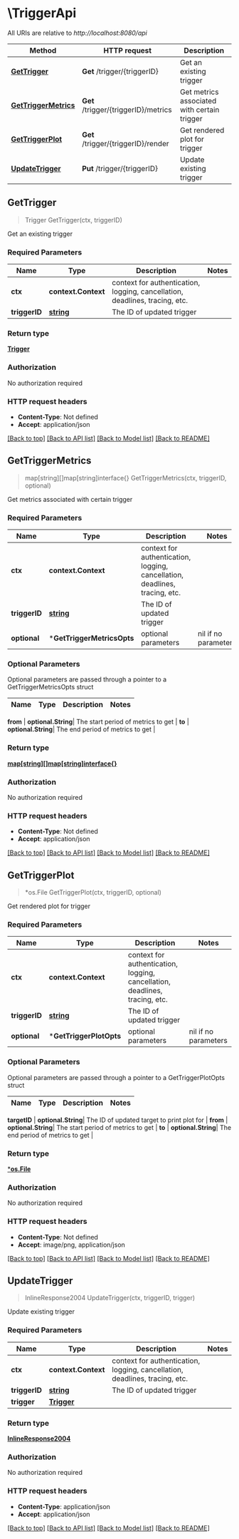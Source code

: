 # \TriggerApi

All URIs are relative to *http://localhost:8080/api*

Method | HTTP request | Description
------------- | ------------- | -------------
[**GetTrigger**](TriggerApi.md#GetTrigger) | **Get** /trigger/{triggerID} | Get an existing trigger
[**GetTriggerMetrics**](TriggerApi.md#GetTriggerMetrics) | **Get** /trigger/{triggerID}/metrics | Get metrics associated with certain trigger
[**GetTriggerPlot**](TriggerApi.md#GetTriggerPlot) | **Get** /trigger/{triggerID}/render | Get rendered plot for trigger
[**UpdateTrigger**](TriggerApi.md#UpdateTrigger) | **Put** /trigger/{triggerID} | Update existing trigger



## GetTrigger

> Trigger GetTrigger(ctx, triggerID)

Get an existing trigger

### Required Parameters


Name | Type | Description  | Notes
------------- | ------------- | ------------- | -------------
**ctx** | **context.Context** | context for authentication, logging, cancellation, deadlines, tracing, etc.
**triggerID** | [**string**](.md)| The ID of updated trigger | 

### Return type

[**Trigger**](Trigger.md)

### Authorization

No authorization required

### HTTP request headers

- **Content-Type**: Not defined
- **Accept**: application/json

[[Back to top]](#) [[Back to API list]](../README.md#documentation-for-api-endpoints)
[[Back to Model list]](../README.md#documentation-for-models)
[[Back to README]](../README.md)


## GetTriggerMetrics

> map[string][]map[string]interface{} GetTriggerMetrics(ctx, triggerID, optional)

Get metrics associated with certain trigger

### Required Parameters


Name | Type | Description  | Notes
------------- | ------------- | ------------- | -------------
**ctx** | **context.Context** | context for authentication, logging, cancellation, deadlines, tracing, etc.
**triggerID** | [**string**](.md)| The ID of updated trigger | 
 **optional** | ***GetTriggerMetricsOpts** | optional parameters | nil if no parameters

### Optional Parameters

Optional parameters are passed through a pointer to a GetTriggerMetricsOpts struct


Name | Type | Description  | Notes
------------- | ------------- | ------------- | -------------

 **from** | **optional.String**| The start period of metrics to get | 
 **to** | **optional.String**| The end period of metrics to get | 

### Return type

[**map[string][]map[string]interface{}**](array.md)

### Authorization

No authorization required

### HTTP request headers

- **Content-Type**: Not defined
- **Accept**: application/json

[[Back to top]](#) [[Back to API list]](../README.md#documentation-for-api-endpoints)
[[Back to Model list]](../README.md#documentation-for-models)
[[Back to README]](../README.md)


## GetTriggerPlot

> *os.File GetTriggerPlot(ctx, triggerID, optional)

Get rendered plot for trigger

### Required Parameters


Name | Type | Description  | Notes
------------- | ------------- | ------------- | -------------
**ctx** | **context.Context** | context for authentication, logging, cancellation, deadlines, tracing, etc.
**triggerID** | [**string**](.md)| The ID of updated trigger | 
 **optional** | ***GetTriggerPlotOpts** | optional parameters | nil if no parameters

### Optional Parameters

Optional parameters are passed through a pointer to a GetTriggerPlotOpts struct


Name | Type | Description  | Notes
------------- | ------------- | ------------- | -------------

 **targetID** | **optional.String**| The ID of updated target to print plot for | 
 **from** | **optional.String**| The start period of metrics to get | 
 **to** | **optional.String**| The end period of metrics to get | 

### Return type

[***os.File**](*os.File.md)

### Authorization

No authorization required

### HTTP request headers

- **Content-Type**: Not defined
- **Accept**: image/png, application/json

[[Back to top]](#) [[Back to API list]](../README.md#documentation-for-api-endpoints)
[[Back to Model list]](../README.md#documentation-for-models)
[[Back to README]](../README.md)


## UpdateTrigger

> InlineResponse2004 UpdateTrigger(ctx, triggerID, trigger)

Update existing trigger

### Required Parameters


Name | Type | Description  | Notes
------------- | ------------- | ------------- | -------------
**ctx** | **context.Context** | context for authentication, logging, cancellation, deadlines, tracing, etc.
**triggerID** | [**string**](.md)| The ID of updated trigger | 
**trigger** | [**Trigger**](Trigger.md)|  | 

### Return type

[**InlineResponse2004**](inline_response_200_4.md)

### Authorization

No authorization required

### HTTP request headers

- **Content-Type**: application/json
- **Accept**: application/json

[[Back to top]](#) [[Back to API list]](../README.md#documentation-for-api-endpoints)
[[Back to Model list]](../README.md#documentation-for-models)
[[Back to README]](../README.md)

